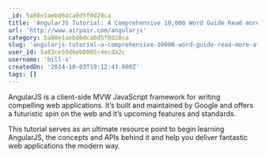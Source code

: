 ```yaml
---
_id: 5a88e1aebd6dca0d5f0d28ca
title: 'AngularJS Tutorial: A Comprehensive 10,000 Word Guide Read more at http://www.airpair.com/angularjs#QZ2hJZOohDhAY8DF.99'
url: 'http://www.airpair.com/angularjs'
category: 5a88e1aebd6dca0d5f0d28ca
slug: 'angularjs-tutorial-a-comprehensive-10000-word-guide-read-more-at-httpwww-airpair-comangularjsqz2hjz'
user_id: 5a83ce59d6eb0005c4ecda2c
username: 'bill-s'
createdOn: '2014-10-03T19:12:43.000Z'
tags: []
---
```


AngularJS is a client-side MVW JavaScript framework for writing compelling web applications. It’s built and maintained by Google and offers a futuristic spin on the web and it’s upcoming features and standards.

This tutorial serves as an ultimate resource point to begin learning AngularJS, the concepts and APIs behind it and help you deliver fantastic web applications the modern way.
